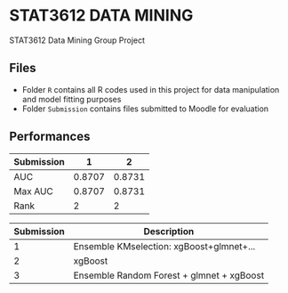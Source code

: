 # STAT3612 DATA MINING
STAT3612 Data Mining Group Project
## Files
- Folder `R` contains all R codes used in this project for data manipulation and model fitting purposes
- Folder `Submission` contains files submitted to Moodle for evaluation
## Performances
|Submission|1|2|
|---|---|---|
|AUC|0.8707|0.8731|
|Max AUC|0.8707|0.8731|
|Rank|2|2|


|Submission|Description|
|---|---|
|1|Ensemble KMselection: xgBoost+glmnet+...|
|2|xgBoost|
|3|Ensemble Random Forest + glmnet + xgBoost|
